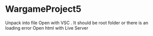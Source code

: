 # WargameProject5

Unpack into file 
Open with VSC . It should be root folder or there is an loading error
Open html with Live Server

